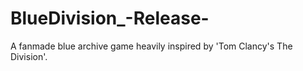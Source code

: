 # BlueDivision_-Release-
A fanmade blue archive game heavily inspired by 'Tom Clancy's The Division'.
